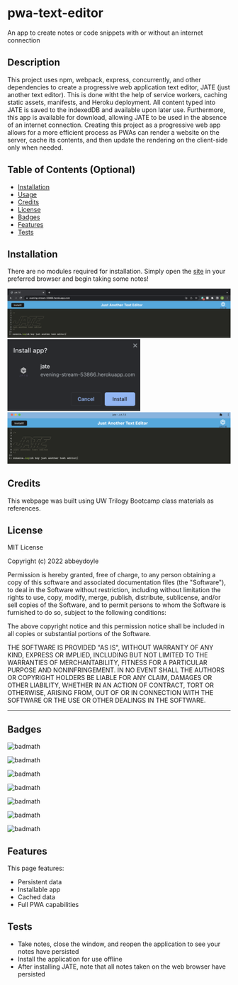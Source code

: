 # pwa-text-editor
An app to create notes or code snippets with or without an internet connection

## Description

This project uses npm, webpack, express, concurrently, and other dependencies to create a progressive web application text editor, JATE (just another text editor). This is done witht the help of service workers, caching static assets, manifests, and Heroku deployment. All content typed into JATE is saved to the indexedDB and available upon later use. Furthermore, this app is available for download, allowing JATE to be used in the absence of an internet connection. Creating this project as a progressive web app allows for a more efficient process as PWAs can render a website on the server, cache its contents, and then update the rendering on the client-side only when needed.

<!-- Provide a short description explaining the what, why, and how of your project. Use the following questions as a guide:

- What was your motivation?
- Why did you build this project? (Note: the answer is not "Because it was a homework assignment.")
- What problem does it solve?
- What did you learn? -->

## Table of Contents (Optional)

<!-- If your README is long, add a table of contents to make it easy for users to find what they need. -->

- [Installation](#installation)
- [Usage](#usage)
- [Credits](#credits)
- [License](#license)
- [Badges](#badges)
- [Features](#features)
- [Tests](#tests)

## Installation

There are no modules required for installation. Simply open the [site](https://evening-stream-53866.herokuapp.com) in your preferred browser and begin taking some notes!
<!-- What are the steps required to install your project? Provide a step-by-step description of how to get the development environment running. -->

<img src="./assets/webApp.png" alt="web application">
<img src="./assets/installation.png" alt="installation prompt" width="300">
<img src="./assets/installedApp.png" alt="installed application">

## Credits

This webpage was built using UW Trilogy Bootcamp class materials as references.


## License

MIT License

Copyright (c) 2022 abbeydoyle

Permission is hereby granted, free of charge, to any person obtaining a copy of this software and associated documentation files (the "Software"), to deal in the Software without restriction, including without limitation the rights to use, copy, modify, merge, publish, distribute, sublicense, and/or sell copies of the Software, and to permit persons to whom the Software is furnished to do so, subject to the following conditions:

The above copyright notice and this permission notice shall be included in all copies or substantial portions of the Software.

THE SOFTWARE IS PROVIDED "AS IS", WITHOUT WARRANTY OF ANY KIND, EXPRESS OR IMPLIED, INCLUDING BUT NOT LIMITED TO THE WARRANTIES OF MERCHANTABILITY, FITNESS FOR A PARTICULAR PURPOSE AND NONINFRINGEMENT. IN NO EVENT SHALL THE AUTHORS OR COPYRIGHT HOLDERS BE LIABLE FOR ANY CLAIM, DAMAGES OR OTHER LIABILITY, WHETHER IN AN ACTION OF CONTRACT, TORT OR OTHERWISE, ARISING FROM, OUT OF OR IN CONNECTION WITH THE SOFTWARE OR THE USE OR OTHER DEALINGS IN THE SOFTWARE.

<!-- The last section of a high-quality README file is the license. This lets other developers know what they can and cannot do with your project. If you need help choosing a license, refer to [https://choosealicense.com/](https://choosealicense.com/). -->

---

<!-- 🏆 The previous sections are the bare minimum, and your project will ultimately determine the content of this document. You might also want to consider adding the following sections. -->

## Badges

![badmath](https://img.shields.io/github/repo-size/abbeydoyle/pwa-text-editor?color=pink&style=plastic)

![badmath](https://img.shields.io/github/issues-closed-raw/abbeydoyle/pwa-text-editor?color=pink&style=plastic)

![badmath](https://img.shields.io/github/issues-raw/abbeydoyle/pwa-text-editor?color=pink&style=plastic)

![badmath](https://img.shields.io/github/license/abbeydoyle/pwa-text-editor?color=pink&style=plastic)

![badmath](https://img.shields.io/github/commits-since/abbeydoyle/pwa-text-editor/5b57451/main?color=pink&style=plastic)

![badmath](https://img.shields.io/github/last-commit/abbeydoyle/pwa-text-editor?color=pink&style=plastic)

![badmath](https://img.shields.io/maintenance/yes/2023?color=pink&style=plastic)


<!-- ![badmath](https://img.shields.io/github/languages/top/lernantino/badmath)

Badges aren't necessary, per se, but they demonstrate street cred. Badges let other developers know that you know what you're doing. Check out the badges hosted by [shields.io](https://shields.io/). You may not understand what they all represent now, but you will in time. -->

## Features

This page features:

- Persistent data
- Installable app
- Cached data
- Full PWA capabilities



<!-- If your project has a lot of features, list them here. -->

<!-- ## How to Contribute

If you created an application or package and would like other developers to contribute it, you can include guidelines for how to do so. The [Contributor Covenant](https://www.contributor-covenant.org/) is an industry standard, but you can always write your own if you'd prefer. -->

## Tests

- Take notes, close the window, and reopen the application to see your notes have persisted
- Install the application for use offline 
- After installing JATE, note that all notes taken on the web browser have persisted
<!-- Go the extra mile and write tests for your application. Then provide examples on how to run them here. -->